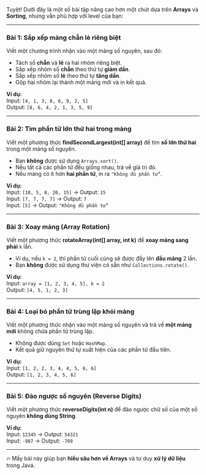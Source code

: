 Tuyệt! Dưới đây là một số bài tập nâng cao hơn một chút dựa trên **Arrays** và **Sorting**, nhưng vẫn phù hợp với level của bạn:

---

### **Bài 1: Sắp xếp mảng chẵn lẻ riêng biệt**
Viết một chương trình nhận vào một mảng số nguyên, sau đó:
- Tách số **chẵn** và **lẻ** ra hai nhóm riêng biệt.
- Sắp xếp nhóm số **chẵn** theo thứ tự **giảm dần**.
- Sắp xếp nhóm số **lẻ** theo thứ tự **tăng dần**.
- Gộp hai nhóm lại thành một mảng mới và in kết quả.

**Ví dụ:**  
Input: `[4, 1, 3, 8, 6, 9, 2, 5]`  
Output: `[8, 6, 4, 2, 1, 3, 5, 9]`

---

### **Bài 2: Tìm phần tử lớn thứ hai trong mảng**
Viết một phương thức **findSecondLargest(int[] array)** để tìm **số lớn thứ hai** trong một mảng số nguyên.
- Bạn **không** được sử dụng `Arrays.sort()`.
- Nếu tất cả các phần tử đều giống nhau, trả về giá trị đó.
- Nếu mảng có ít hơn **hai phần tử**, in ra `"Không đủ phần tử"`.

**Ví dụ:**  
Input: `[10, 5, 8, 20, 15]` → Output: `15`  
Input: `[7, 7, 7, 7]` → Output: `7`  
Input: `[5]` → Output: `"Không đủ phần tử"`

---

### **Bài 3: Xoay mảng (Array Rotation)**
Viết một phương thức **rotateArray(int[] array, int k)** để **xoay mảng sang phải** `k` lần.
- Ví dụ, nếu `k = 2`, thì phần tử cuối cùng sẽ được đẩy lên **đầu mảng** 2 lần.
- Bạn **không** được sử dụng thư viện có sẵn như `Collections.rotate()`.

**Ví dụ:**  
Input: `array = [1, 2, 3, 4, 5], k = 2`  
Output: `[4, 5, 1, 2, 3]`

---

### **Bài 4: Loại bỏ phần tử trùng lặp khỏi mảng**
Viết một phương thức nhận vào một mảng số nguyên và trả về **một mảng mới** không chứa phần tử trùng lặp.
- Không được dùng `Set` hoặc `HashMap`.
- Kết quả giữ nguyên thứ tự xuất hiện của các phần tử đầu tiên.

**Ví dụ:**  
Input: `[1, 2, 2, 3, 4, 4, 5, 6, 6]`  
Output: `[1, 2, 3, 4, 5, 6]`

---

### **Bài 5: Đảo ngược số nguyên (Reverse Digits)**
Viết một phương thức **reverseDigits(int n)** để đảo ngược chữ số của một số nguyên **không dùng String**.

**Ví dụ:**  
Input: `12345` → Output: `54321`  
Input: `-987` → Output: `-789`

---

🔥 Mấy bài này giúp bạn **hiểu sâu hơn về Arrays** và tư duy **xử lý dữ liệu** trong Java. 